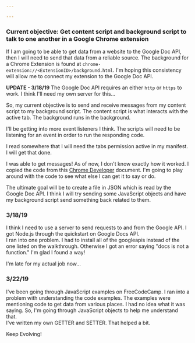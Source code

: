 ```yaml
---

---
```

### Current objective: Get content script and background script to talk to one another in a Google Chrome extension
If I am going to be able to get data from a website to the Google Doc API, then I will need to send that data from a reliable source.  The background for a Chrome Extension is found at ```chrome-extension://<ExtensionID>/background.html```.
I'm hoping this consistency will allow me to connect my extension to the Google Doc API.

**UPDATE - 3/18/19** The Google Doc API requires an either ```http``` or ```https``` to work.  I think I'll need my own server for this...

So, my current objective is to send and receive messages from my content script to my background script.  The content script is what interacts with the active tab.  The background runs in the background.

I'll be getting into more event listeners I think.  The scripts will need to be listening for an event in order to run the responding code.

I read somewhere that I will need the tabs permission active in my manifest.  I will get that done.

I was able to get messages!  As of now, I don't know exactly how it worked.  I copied the code from this [Chrome Developer](https://developer.chrome.com/apps/messaging) document.  I'm going to play around with the code to see what else I can get it to say or do.

The ultimate goal will be to create a file in JSON which is read by the Google Doc API.  I think I will try sending some JavaScript objects and have my background script send something back related to them.

### 3/18/19
I think I need to use a server to send requests to and from the Google API.  I got Node.js through the quickstart on Google Docs API.  
I ran into one problem.  I had to install all of the googleapis instead of the one listed on the walkthrough.  Otherwise I got an error saying "docs is not a function."  I'm glad I found a way!

I'm late for my actual job now...

### 3/22/19

I've been going through JavaScript examples on FreeCodeCamp.  I ran into a problem with understanding the code examples.  The examples were mentioning code to get data from various places.  I had no idea what it was saying.  So, I'm going through JavaScript objects to help me understand that.  
I've written my own GETTER and SETTER.  That helped a bit.  

Keep Evolving!
